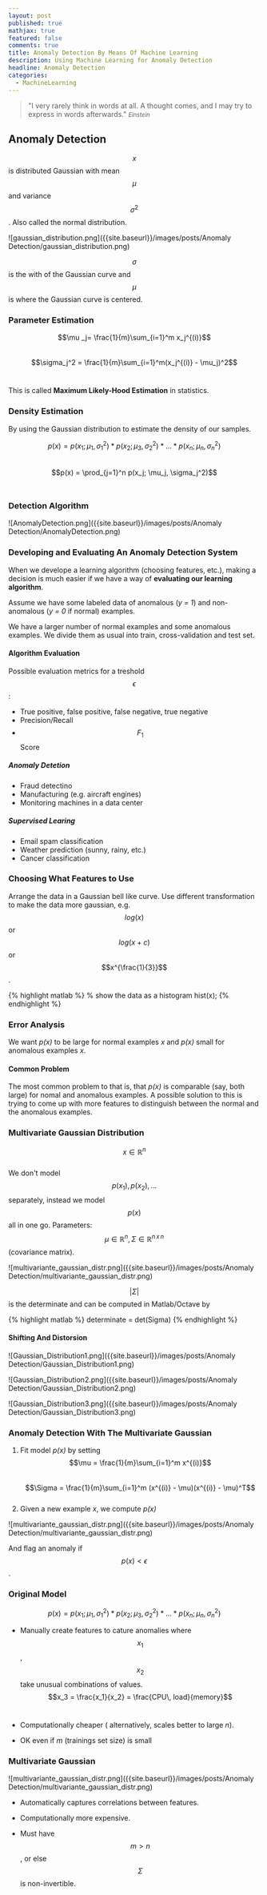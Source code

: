 ```yaml
---
layout: post
published: true
mathjax: true
featured: false
comments: true
title: Anomaly Detection By Means Of Machine Learning
description: Using Machine Learning for Anomaly Detection
headline: Anomaly Detection
categories:
  - MachineLearning
---
```

>&quot;I very rarely think in words at all. A thought comes, and I may try to express in words afterwards.&quot;
><small><cite title="Einstein">Einstein</cite></small>

## Anomaly Detection
$$x$$ is distributed Gaussian with mean $$\mu$$ and variance $$\sigma^2$$. Also called the normal distribution.

![gaussian_distribution.png]({{site.baseurl}}/images/posts/Anomaly Detection/gaussian_distribution.png)

$$\sigma$$ is the with of the Gaussian curve and $$\mu$$ is where the Gaussian curve is centered.

### Parameter Estimation
$$\mu _j= \frac{1}{m}\sum_{i=1}^m x_j^{(i)}$$<br>
$$\sigma_j^2 = \frac{1}{m}\sum_{i=1}^m(x_j^{(i)} - \mu_j)^2$$<br>

This is called **Maximum Likely-Hood Estimation** in statistics.

### Density Estimation
By using the Gaussian distribution to estimate the density of our samples.

$$p(x) = p(x_1; \mu_1,\sigma_1^2)*p(x_2; \mu_3,\sigma_2^2)*...*p(x_n; \mu_n,\sigma_n^2)$$ <br>
$$p(x) = \prod_{j=1}^n p(x_j; \mu_j, \sigma_j^2)$$ <br>

### Detection Algorithm
![AnomalyDetection.png]({{site.baseurl}}/images/posts/Anomaly Detection/AnomalyDetection.png)

### Developing and Evaluating An Anomaly Detection System
When we develope a learning algorithm (choosing features, etc.), making a decision is much easier if we have a way of **evaluating our learning algorithm**.

Assume we have some labeled data of anomalous (*y = 1*) and non-anomalous (*y = 0* if normal) examples.

We have a larger number of normal examples and some anomalous examples. We divide them as usual into train, cross-validation and test set.

#### Algorithm Evaluation
Possible evaluation metrics for a treshold $$\epsilon$$:
- True positive, false positive, false negative, true negative
- Precision/Recall
- $$F_1$$ Score

##### Anomaly Detetion
- Fraud detectino
- Manufacturing (e.g. aircraft engines)
- Monitoring machines in a data center

##### Supervised Learing
- Email spam classification
- Weather prediction (sunny, rainy, etc.)
- Cancer classification

### Choosing What Features to Use
Arrange the data in a Gaussian bell like curve. Use different transformation to make the data more gaussian, e.g. $$log(x)$$ or $$log(x + c)$$ or $$x^{\frac{1}{3}}$$.

{% highlight matlab %}
% show the data as a histogram
hist(x);
{% endhighlight %}

### Error Analysis
We want *p(x)* to be large for normal examples *x* and *p(x)* small for anomalous examples *x*.

#### Common Problem
The most common problem to that is, that *p(x)* is comparable (say, both large) for nomal and anomalous examples.
A possible solution to this is trying to come up with more features to distinguish between the normal and the anomalous examples.

### Multivariate Gaussian Distribution
$$x \in \mathbb{R}^n$$ <br>
We don't model $$p(x_1), p(x_2), ...$$ separately, instead we model $$p(x)$$ all in one go.
Parameters: $$\mu \in \mathbb{R}^n, \Sigma \in \mathbb{R}^{n\,x\,n}$$ (covariance matrix).

![multivariante_gaussian_distr.png]({{site.baseurl}}/images/posts/Anomaly Detection/multivariante_gaussian_distr.png)

$$\vert\Sigma\vert$$ is the determinate and can be computed in Matlab/Octave by

{% highlight matlab %}
determinate = det(Sigma)
{% endhighlight %}

#### Shifting And Distorsion
![Gaussian_Distribution1.png]({{site.baseurl}}/images/posts/Anomaly Detection/Gaussian_Distribution1.png)

![Gaussian_Distribution2.png]({{site.baseurl}}/images/posts/Anomaly Detection/Gaussian_Distribution2.png)

![Gaussian_Distribution3.png]({{site.baseurl}}/images/posts/Anomaly Detection/Gaussian_Distribution3.png)

### Anomaly Detection With The Multivariate Gaussian
1. Fit model *p(x)* by setting
$$\mu = \frac{1}{m}\sum_{i=1}^m x^{(i)}$$ <br>
$$\Sigma = \frac{1}{m}\sum_{i=1}^m (x^{(i)} - \mu)(x^{(i)} - \mu)^T$$ <br>
2. Given a new example *x*, we compute *p(x)* 

![multivariante_gaussian_distr.png]({{site.baseurl}}/images/posts/Anomaly Detection/multivariante_gaussian_distr.png)

And flag an anomaly if $$p(x) \lt \epsilon$$.

### Original Model

$$p(x) = p(x_1; \mu_1,\sigma_1^2)*p(x_2; \mu_3,\sigma_2^2)*...*p(x_n; \mu_n,\sigma_n^2)$$

- Manually create features to cature anomalies where $$x_1$$, $$x_2$$ take unusual combinations of values.
$$x_3 = \frac{x_1}{x_2} = \frac{CPU\, load}{memory}$$ <br>

- Computationally cheaper ( alternatively, scales better to large *n*).

- OK even if *m* (trainings set size) is small

### Multivariate Gaussian
![multivariante_gaussian_distr.png]({{site.baseurl}}/images/posts/Anomaly Detection/multivariante_gaussian_distr.png)

- Automatically captures correlations between features.

- Computationally more expensive.

- Must have $$m \gt n$$, or else $$\Sigma$$ is non-invertible.
